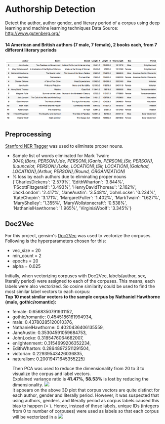 # Authorship Detection
Detect the author, author gender, and literary period of a corpus using deep learning and machine learning techniques
Data Source: http://www.gutenberg.org/
#### 14 American and British authors (7 male, 7 female), 2 books each, from 7 different literary periods
<img src="project4_authorship_detection_df.png">
<h2>Preprocessing</h2>
<a href="https://pythonprogramming.net/named-entity-recognition-stanford-ner-tagger/">Stanford NER Tagger</a> was used to eliminate proper nouns. <br>
 <UL>
<LI>Sample list of words eliminated for Mark Twain:<br>
<i>3040,(Bors, PERSON),(de, PERSON),(Ganis, PERSON),(Sir, PERSON),(Launcelot, PERSON),(Lake, LOCATION),(Sir, LOCATION),(Galahad, LOCATION),(Arthur, PERSON),(Round, ORGANIZATION)</i>
<br>
<LI>% loss by each authors due to eliminating proper nouns <br>
{'CharlesDickens': '2.579%', 'EdithWharton': '3.844%', 'FScottFitzgerald': '3.493%', 'HenryDavidThoreau': '2.162%', 'JackLondon': '2.417%', 'JaneAustin': '3.548%', 'JohnLocke': '0.234%', 'KateChopin': '3.171%', 'MargaretFuller': '1.402%', 'MarkTwain': '1.627%', 'MaryShelley': '1.355%', 'MaryWollstonecraft': '0.538%', 'NathanielHawthorne': '1.965%', 'VirginiaWoolf': '3.345%'}
 </UL>
<h2>Doc2Vec</h2>
For this project, gensim's <a href="https://radimrehurek.com/gensim/models/doc2vec.html">Doc2Vec</a> was used to vectorize the corpuses.<br>
Following is the hyperparameters chosen for this: <br>
<UL>
<LI>vec_size = 20<br>
<LI>min_count = 2<br>
<LI>epochs = 20<br>
<LI>alpha = 0.025<br>
 </UL>
Initially, when vectorizing corpuses with Doc2Vec, labels(author, sex, literally period) were assigned to each of the corpuses. This means, each labels were also vectorized. So cosine similarity could be used to find the most similar label vectors to each corpus: <br>
<b> Top 10 most similar vectors to the sample corpus by Nathaniel Hawthorne (male, gothic/romantic): </b><br>
<UL>
<LI>female: 0.6568350791931152,<br>
<LI>gothic/romantic: 0.4545186161994934,<br>
<LI>male: 0.43780285120010376,<br>
<LI>NathanielHawthorne: 0.4020436406135559,<br>
<LI>JaneAustin: 0.35304591059684753,<br>
<LI>JohnLocke: 0.3185476064682007,<br>
<LI>enlightenment: 0.3154699206352234,<br>
<LI>EdithWharton: 0.28648972511291504,<br>
<LI>victorian: 0.22939543426036835,<br>
<LI>naturalism: 0.20019471645355225}<br>
 
Then PCA was used to reduce the dimensionality from 20 to 3 to visualize the corpus and label vectors.<br>
Explained variance ratio is <b>41.47%</b>, <b>58.53%</b> is lost by reducing the dimensionality.
 <img src="project4_authorship_detection_3d_1.gif">
<br>
It appears on the above 3D plot that corpus vectors are quite distinct for each author, gender and literally period. However, it was suspected that using authors, genders, and literally period as corpus labels caused this bias to happen (= ). Hence, instead of those labels, unique IDs (integers from 0 to number of corpuses) were used as labels so that each corpus will be vectorized in a
 <img src="project4_authorship_detection_3d_2.gif">
